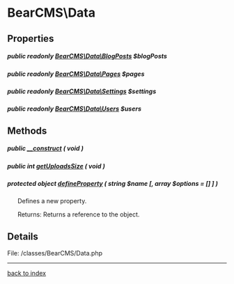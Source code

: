 # BearCMS\Data

## Properties

##### public readonly [BearCMS\Data\BlogPosts](bearcms.data.blogposts.class.md) $blogPosts

##### public readonly [BearCMS\Data\Pages](bearcms.data.pages.class.md) $pages

##### public readonly [BearCMS\Data\Settings](bearcms.data.settings.class.md) $settings

##### public readonly [BearCMS\Data\Users](bearcms.data.users.class.md) $users

## Methods

##### public [__construct](bearcms.data.__construct.method.md) ( void )

##### public int [getUploadsSize](bearcms.data.getuploadssize.method.md) ( void )

##### protected object [defineProperty](bearcms.data.defineproperty.method.md) ( string $name [, array $options = [] ] )

&nbsp;&nbsp;&nbsp;&nbsp;&nbsp;&nbsp;Defines a new property.

&nbsp;&nbsp;&nbsp;&nbsp;&nbsp;&nbsp;Returns: Returns a reference to the object.

## Details

File: /classes/BearCMS/Data.php

---

[back to index](index.md)

